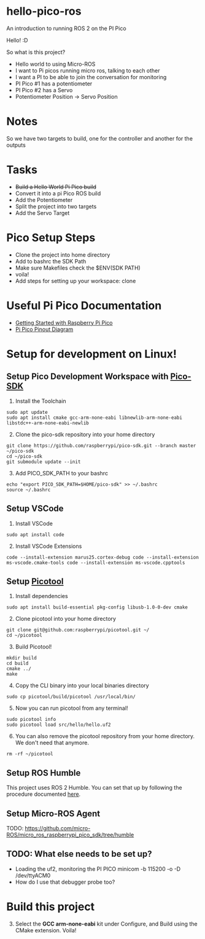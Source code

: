 # hello-pico-ros
An introduction to running ROS 2 on the PI Pico



Hello! :D

So what is this project?
- Hello world to using Micro-ROS
- I want to Pi picos running micro ros, talking to each other
- I want a PI to be able to join the conversation for monitoring
- PI Pico #1 has a potentiometer
- PI Pico #2 has a Servo
- Potentiometer Position -> Servo Position

# Notes
So we have two targets to build, one for the controller and another for the outputs

# Tasks
- ~~Build a Hello World Pi Pico build~~
- Convert it into a pi Pico ROS build
- Add the Potentiometer
- Split the project into two targets
- Add the Servo Target




# Pico Setup Steps
- Clone the project into home directory
- Add to bashrc the SDK Path
- Make sure Makefiles check the $ENV(SDK PATH)
- voila!
- Add steps for setting up your workspace: clone 



# Useful Pi Pico Documentation

- [Getting Started with Raspberry Pi Pico](https://datasheets.raspberrypi.com/pico/getting-started-with-pico.pdf)
- [Pi Pico Pinout Diagram](https://pico.pinout.xyz/)



# Setup for development on Linux!
## Setup Pico Development Workspace with [Pico-SDK](https://github.com/raspberrypi/pico-sdk)

1. Install the Toolchain

```
sudo apt update
sudo apt install cmake gcc-arm-none-eabi libnewlib-arm-none-eabi libstdc++-arm-none-eabi-newlib
```

2. Clone the pico-sdk repository into your home directory

```
git clone https://github.com/raspberrypi/pico-sdk.git --branch master ~/pico-sdk
cd ~/pico-sdk
git submodule update --init
```

3. Add PICO_SDK_PATH to your bashrc

```
echo "export PICO_SDK_PATH=$HOME/pico-sdk" >> ~/.bashrc
source ~/.bashrc
```



## Setup VSCode

1. Install VSCode

```
sudo apt install code
```

2. Install VSCode Extensions

```
code --install-extension marus25.cortex-debug code --install-extension ms-vscode.cmake-tools code --install-extension ms-vscode.cpptools
```



## Setup [Picotool](https://github.com/raspberrypi/picotool)

1. Install dependencies

```
sudo apt install build-essential pkg-config libusb-1.0-0-dev cmake
```

2. Clone picotool into your home directory

```
git clone git@github.com:raspberrypi/picotool.git ~/
cd ~/picotool
```

3. Build Picotool!

```
mkdir build
cd build
cmake ../
make
```

4. Copy the CLI binary into your local binaries directory

```
sudo cp picotool/build/picotool /usr/local/bin/
```

5. Now you can run picotool from any terminal!
```
sudo picotool info
sudo picotool load src/hello/hello.uf2
```

6. You can also remove the picotool repository from your home directory. We don't need that anymore.

```
rm -rf ~/picotool
```



## Setup ROS Humble

This project uses ROS 2 Humble. You can set that up by following the procedure documented [here](https://docs.ros.org/en/humble/Installation/Ubuntu-Install-Debians.html).



## Setup Micro-ROS Agent
TODO: https://github.com/micro-ROS/micro_ros_raspberrypi_pico_sdk/tree/humble

## TODO: What else needs to be set up?
- Loading the uf2, monitoring the PI PICO minicom -b 115200 -o -D /dev/ttyACM0
- How do I use that debugger probe too?


# Build this project

3. Select the **GCC arm-none-eabi** kit under Configure, and Build using the CMake extension. Voila!